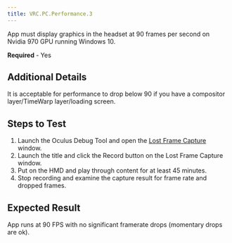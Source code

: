 ```yaml
---
title: VRC.PC.Performance.3
---
```


App must display graphics in the headset at 90 frames per second on Nvidia 970 GPU running Windows 10.

**Required** - Yes

## Additional Details

It is acceptable for performance to drop below 90 if you have a compositor layer/TimeWarp layer/loading screen.

## Steps to Test

1. Launch the Oculus Debug Tool and open the [Lost Frame Capture](https://developer.oculus.com/documentation/pcsdk/latest/concepts/dg-performance-lostframes/) window.
2. Launch the title and click the Record button on the Lost Frame Capture window.
3. Put on the HMD and play through content for at least 45 minutes.
4. Stop recording and examine the capture result for frame rate and dropped frames.


## Expected Result

App runs at 90 FPS with no significant framerate drops (momentary drops are ok).
